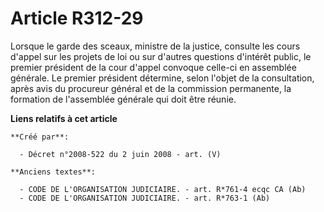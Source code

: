 # Article R312-29

Lorsque le garde des sceaux, ministre de la justice, consulte les cours d'appel sur les projets de loi ou sur d'autres
questions d'intérêt public, le premier président de la cour d'appel convoque celle-ci en assemblée générale. Le premier
président détermine, selon l'objet de la consultation, après avis du procureur général et de la commission permanente, la
formation de l'assemblée générale qui doit être réunie.

**Liens relatifs à cet article**

	**Créé par**:

	  - Décret n°2008-522 du 2 juin 2008 - art. (V)

	**Anciens textes**:

	  - CODE DE L'ORGANISATION JUDICIAIRE. - art. R*761-4 ecqc CA (Ab)
	  - CODE DE L'ORGANISATION JUDICIAIRE. - art. R*763-1 (Ab)
